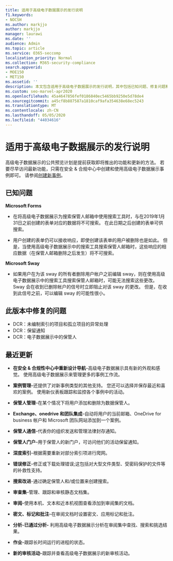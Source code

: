 ```yaml
---
title: 适用于高级电子数据展示的发行说明
f1.keywords:
- NOCSH
ms.author: markjjo
author: markjjo
manager: laurawi
ms.date: ''
audience: Admin
ms.topic: article
ms.service: O365-seccomp
localization_priority: Normal
ms.collection: M365-security-compliance
search.appverid:
- MOE150
- MET150
ms.assetid: ''
description: 本文包含适用于高级电子数据展示的发行说明，其中包括已知问题、修复问题和新功能。
ms.custom: seo-marvel-apr2020
ms.openlocfilehash: 45a4647856fef0186840ec5465bb9250e5d78de4
ms.sourcegitcommit: a45cf8b887587a1810caf9afa354638e68ec5243
ms.translationtype: MT
ms.contentlocale: zh-CN
ms.lasthandoff: 05/05/2020
ms.locfileid: "44034616"
---
```

# <a name="release-notes-for-advanced-ediscovery"></a>适用于高级电子数据展示的发行说明

高级电子数据展示的公共预览计划是提前获取即将推出的功能和更新的方法。 若要尽早访问最新功能，只需在安全 & 合规中心中创建和使用高级电子数据展示事例即可。 请参阅[创建新事例](create-new-ediscovery-case.md)。

## <a name="known-issues"></a>已知问题

**Microsoft Forms**

- 在将高级电子数据展示为搜索保管人邮箱中使用搜索工具时，与在2019年1月31日之前创建的表单对应的数据将不可搜索。 在此日期之后创建的表单可供搜索。

- 用户创建的表单仍可以接收响应，即使创建该表单的用户被删除也是如此。 但是，当使用高级电子数据展示中的搜索工具搜索保管人邮箱时，这些响应的相应数据（在保管人邮箱删除之后发生）将不可搜索。
 
**Microsoft Sway**

- 如果用户在为该 sway 的所有者删除用户帐户之前编辑 sway，则在使用高级电子数据展示中的搜索工具搜索保管人邮箱时，可能无法搜索这些更改。 Sway 会在收到已删除帐户的信号时立即阻止对该 sway 的更改。 但是，在收到此信号之前，可以编辑 sway 的可能性很小。

## <a name="issues-fixed-in-this-release"></a>此版本中修复的问题

- DCR：未编制索引的项目和孤立项目的异常处理
- DCR：保留通知
- DCR：电子数据展示中的保管人

## <a name="whats-new"></a>最近更新

- **在安全 & 合规性中心中重新设计导航**–高级电子数据展示具有新的外观和感觉。 使用高级电子数据展示来管理更多的事例工作流。

- **案例管理**–还提供了对新事例类型的其他支持。 您还可以选择并保存最近和喜欢的案例。 使用新仪表板跟踪和监控各个事例中的活动。

- **保管人管理**–在某个情况下将用户添加和删除为数据保管人。

- **Exchange、onedrive 和团队集成**–自动将用户的当前邮箱、OneDrive for business 帐户和 Microsoft 团队网站添加到一个案例。 

- **保管人通信**–代表你的组织发送和管理法律封存通知。

- **保管人门户**–用于保管人的新门户，可访问他们的活动保留通知。

- **深度索引**–根据需要重新对部分索引项进行爬网。

- **错误修正**–修正或下载处理错误;这包括对大型文件类型、受密码保护的文件等的补救性支持。 

- **搜索改进**-通过确定保管人和/或位置来创建搜索。

- **审查集**–管理、跟踪和审核静态文档集。

- **审阅**–使用本机、文本和近本机视图查看添加到审阅集的文档。

- **密文、标记和批注**–在审阅文档时设置密文、应用标记和批注。
  
- **分析-已通过分析-** 利用高级电子数据展示分析在审阅集中查找、搜索和挑选结果。

- **作业**–跟踪长时间运行的进程的状态。

- **新的审核活动**–跟踪并查看高级电子数据展示的新审核活动。
